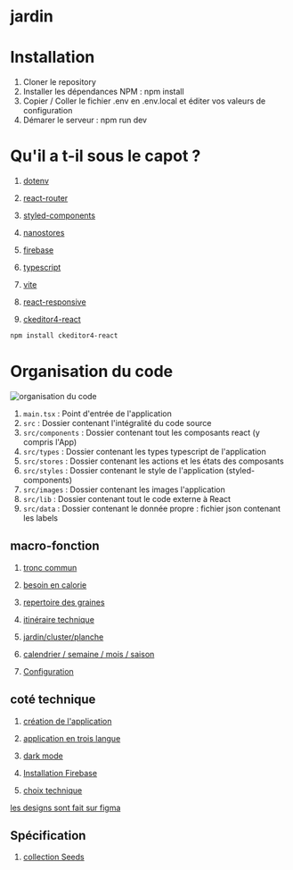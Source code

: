 # jardin

# Installation

1. Cloner le repository
1. Installer les dépendances NPM : npm install
1. Copier / Coller le fichier .env en .env.local et éditer vos valeurs de configuration
1. Démarer le serveur : npm run dev

# Qu'il a t-il sous le capot ?

1. [dotenv](https://github.com/motdotla/dotenv#readme)
1. [react-router](https://github.com/remix-run/react-router#readme)
1. [styled-components](https://styled-components.com/)
1. [nanostores](https://github.com/nanostores/nanostores#readme)
1. [firebase](https://firebase.google.com/)
1. [typescript](https://www.typescriptlang.org/)
1. [vite](https://github.com/vitejs/vite/tree/main/#readme)
1. [react-responsive](http://github.com/contra/react-responsive)

1. [ckeditor4-react](https://ckeditor.com/docs/ckeditor4/latest/index.html)

```sh
npm install ckeditor4-react
```

# Organisation du code

![organisation du code](../doc/images/organisation-code.png)

1. `main.tsx` : Point d'entrée de l'application
1. `src` : Dossier contenant l'intégralité du code source
1. `src/components` : Dossier contenant tout les composants react (y compris l'App)
1. `src/types` : Dossier contenant les types typescript de l'application
1. `src/stores` : Dossier contenant les actions et les états des composants
1. `src/styles` : Dossier contenant le style de l'application (styled-components)
1. `src/images` : Dossier contenant les images l'application
1. `src/lib` : Dossier contenant tout le code externe à React
1. `src/data` : Dossier contenant le donnée propre : fichier json contenant les labels

## macro-fonction

1. [tronc commun](./doc/troncCommun.md)

1. [besoin en calorie](./doc/besoinsCalorie.md)

1. [repertoire des graines](./doc/RepertoireGraine.md)

1. [itinéraire technique](./doc/itinéraireTechnique.md)

1. [jardin/cluster/planche](./doc/planche.md)

1. [calendrier / semaine / mois / saison](./doc/periode.md)

1. [Configuration](./doc/config.md)

## coté technique

1. [création de l'application](./doc/creation.md)

1. [application en trois langue](./doc/app-langue.md)
1. [dark mode](./doc/app-dark-mode/md)

1. [Installation Firebase](./doc/firebase-install.md)

1. [choix technique](./doc/choixTechnique.md)

[les designs sont fait sur figma](https://www.figma.com/file/A1Ix7uxonfjNDaqDJaDkjr/Jardin?node-id=0%3A1&t=DDHOCgCufe2RZp3m-0)

## Spécification

1. [collection Seeds](./doc/definition-table-seed.md)
